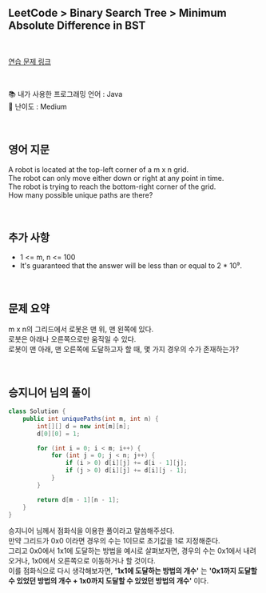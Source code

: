 ## **LeetCode > Binary Search Tree > Minimum Absolute Difference in BST**

</br>

[연습 문제 링크](https://leetcode.com/problems/unique-paths/)

</br>

📚 내가 사용한 프로그래밍 언어 : Java  
🎢 난이도 : Medium

</br>

## 영어 지문

A robot is located at the top-left corner of a m x n grid.  
The robot can only move either down or right at any point in time.  
The robot is trying to reach the bottom-right corner of the grid.  
How many possible unique paths are there?

</br>

## 추가 사항

- 1 <= m, n <= 100
- It's guaranteed that the answer will be less than or equal to 2 \* 10⁹.

</br>

## 문제 요약

m x n의 그리드에서 로봇은 맨 위, 맨 왼쪽에 있다.  
로봇은 아래나 오른쪽으로만 움직일 수 있다.  
로봇이 맨 아래, 맨 오른쪽에 도달하고자 할 때, 몇 가지 경우의 수가 존재하는가?

</br>

## 승지니어 님의 풀이

```java
class Solution {
    public int uniquePaths(int m, int n) {
        int[][] d = new int[m][n];
        d[0][0] = 1;

        for (int i = 0; i < m; i++) {
            for (int j = 0; j < n; j++) {
                if (i > 0) d[i][j] += d[i - 1][j];
                if (j > 0) d[i][j] += d[i][j - 1];
            }
        }

        return d[m - 1][n - 1];
    }
}
```

승지니어 님께서 점화식을 이용한 풀이라고 말씀해주셨다.  
만약 그리드가 0x0 이라면 경우의 수는 1이므로 초기값을 1로 지정해준다.  
그리고 0x0에서 1x1에 도달하는 방법을 예시로 살펴보자면, 경우의 수는 0x1에서 내려오거나, 1x0에서 오른쪽으로 이동하거나 할 것이다.  
이를 점화식으로 다시 생각해보자면, **'1x1에 도달하는 방법의 개수'** 는 **'0x1까지 도달할 수 있었던 방법의 개수 + 1x0까지 도달할 수 있었던 방법의 개수'** 이다.

